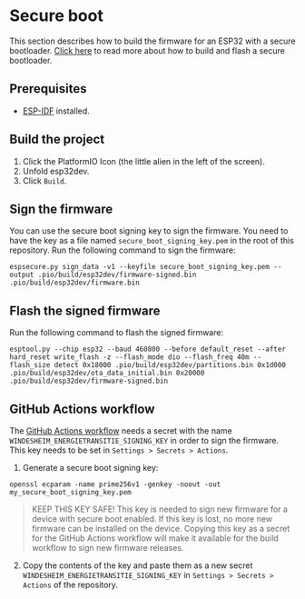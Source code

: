 # Secure boot
This section describes how to build the firmware for an ESP32 with a secure bootloader. [Click here](bootloader/README.md) to read more about how to build and flash a secure bootloader.

## Prerequisites 
- [ESP-IDF](https://docs.espressif.com/projects/esp-idf/en/latest/esp32/get-started/index.html#manual-installation) installed.

## Build the project
1. Click the PlatformIO Icon (the little alien in the left of the screen).
2. Unfold esp32dev.
3. Click `Build`.

## Sign the firmware
You can use the secure boot signing key to sign the firmware. You need to have the key as a file named `secure_boot_signing_key.pem` in the root of this repository. Run the following command to sign the firmware:
```shell
espsecure.py sign_data -v1 --keyfile secure_boot_signing_key.pem --output .pio/build/esp32dev/firmware-signed.bin .pio/build/esp32dev/firmware.bin
```

## Flash the signed firmware
Run the following command to flash the signed firmware:
```shell
esptool.py --chip esp32 --baud 460800 --before default_reset --after hard_reset write_flash -z --flash_mode dio --flash_freq 40m --flash_size detect 0x18000 .pio/build/esp32dev/partitions.bin 0x1d000 .pio/build/esp32dev/ota_data_initial.bin 0x20000 .pio/build/esp32dev/firmware-signed.bin
```

## GitHub Actions workflow
The [GitHub Actions workflow](https://github.com/energietransitie/twomes-generic-esp-firmware/blob/m5coreink-ota/.github/workflows/release.yml) needs a secret with the name `WINDESHEIM_ENERGIETRANSITIE_SIGNING_KEY` in order to sign the firmware. This key needs to be set in `Settings > Secrets > Actions`.

1. Generate a secure boot signing key:
  ```shell
  openssl ecparam -name prime256v1 -genkey -noout -out my_secure_boot_signing_key.pem
  ```
  > KEEP THIS KEY SAFE! 
  > This key is needed to sign new firmware for a device with secure boot enabled. If this key is lost, no more new firmware can be installed on the device. 
  > Copying this key as a secret for the GitHub Actions workflow will make it available for the build workflow to sign new firmware releases.
2. Copy the contents of the key and paste them as a new secret `WINDESHEIM_ENERGIETRANSITIE_SIGNING_KEY` in `Settings > Secrets > Actions` of the repository.
